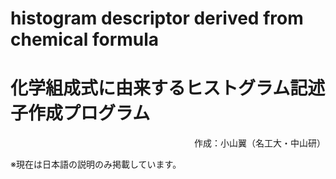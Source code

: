 # histogram descriptor derived from chemical formula
# 化学組成式に由来するヒストグラム記述子作成プログラム

<div style="text-align: right;">
作成：小山翼（名工大・中山研）
</div>

※現在は日本語の説明のみ掲載しています。

